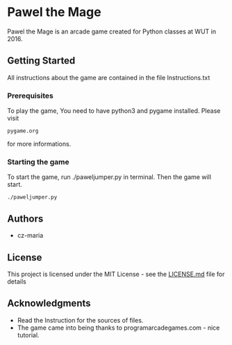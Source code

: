 # Pawel the Mage

Pawel the Mage is an arcade game created for Python classes at WUT in 2016.

## Getting Started

All instructions about the game are contained in the file Instructions.txt

### Prerequisites

To play the game, You need to have python3 and pygame installed. Please visit

```
pygame.org
```
for more informations.

### Starting the game

To start the game, run ./paweljumper.py in terminal. Then the game will start.

```
./paweljumper.py
```

## Authors

* cz-maria

## License

This project is licensed under the MIT License - see the [LICENSE.md](LICENSE.md) file for details

## Acknowledgments

* Read the Instruction for the sources of files.
* The game came into being thanks to programarcadegames.com - nice tutorial.

